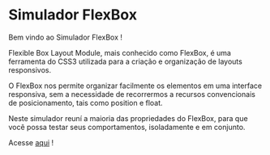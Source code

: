 <h1>Simulador FlexBox</h1>
<p>Bem vindo ao Simulador FlexBox !</p>
<p>Flexible Box Layout Module, mais conhecido como FlexBox, é uma ferramenta do CSS3 utilizada para a criação e organização de layouts responsivos.</p>
<p>O FlexBox nos permite organizar facilmente os elementos em uma interface responsiva, sem a necessidade de recorrermos a recursos convencionais de posicionamento, tais como position e float.</p>
<p>Neste simulador reuní a maioria das propriedades do FlexBox, para que você possa testar seus comportamentos, isoladamente e em conjunto.</p>
<p>Acesse <a href="https://mardemor.github.io/simulador-flexbox">aqui</a> !</p>
